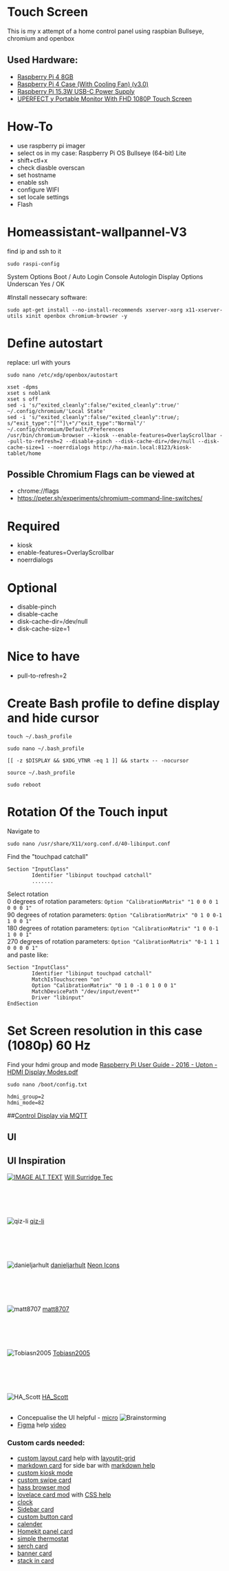 # Touch Screen
This is my x attempt of a home control panel using raspbian Bullseye, chromium and openbox

## Used Hardware:
- [Raspberry Pi 4 8GB](https://www.raspberrypi.org/products/raspberry-pi-4-model-b/)
- [Raspberry Pi 4 Case (With Cooling Fan) (v3.0)](https://www.thepihut.com/products/raspberry-pi-4-case-with-cooling-fan?variant=31907267706942)
- [Raspberry Pi 15.3W USB-C Power Supply](https://www.raspberrypi.org/products/type-c-power-supply/)
- [UPERFECT y Portable Monitor With FHD 1080P Touch Screen](https://www.aliexpress.com/item/1005002828837342.html?spm=a2g0s.9042311.0.0.4b304c4dO7abT1)

# How-To
- use raspberry pi imager
- select os in my case: Raspberry Pi OS Bullseye (64-bit) Lite
- shift+ctl+x
- check diasble overscan
- set hostname
- enable ssh
- configure WIFI
- set locale settings
- Flash 

# Homeassistant-wallpannel-V3
find ip and ssh to it
```
sudo raspi-config
```
System Options
Boot / Auto Login
Console Autologin
Display Options
Underscan
Yes
/ OK

#Install nessecary software:
```
sudo apt-get install --no-install-recommends xserver-xorg x11-xserver-utils xinit openbox chromium-browser -y
```
# Define autostart
replace: url with yours
```
sudo nano /etc/xdg/openbox/autostart
```
```
xset -dpms
xset s noblank
xset s off
sed -i 's/"exited_cleanly":false/"exited_cleanly":true/' ~/.config/chromium/'Local State'
sed -i 's/"exited_cleanly":false/"exited_cleanly":true/; s/"exit_type":"[^"]\+"/"exit_type":"Normal"/' ~/.config/chromium/Default/Preferences
/usr/bin/chromium-browser --kiosk --enable-features=OverlayScrollbar --pull-to-refresh=2 --disable-pinch --disk-cache-dir=/dev/null --disk-cache-size=1 --noerrdialogs http://ha-main.local:8123/kiosk-tablet/home
```
## Possible Chromium Flags can be viewed at
- chrome://flags
- https://peter.sh/experiments/chromium-command-line-switches/
# Required
- kiosk
- enable-features=OverlayScrollbar
- noerrdialogs
# Optional
- disable-pinch
- disable-cache
- disk-cache-dir=/dev/null
- disk-cache-size=1
# Nice to have
- pull-to-refresh=2



# Create Bash profile to define display and hide cursor
```
touch ~/.bash_profile
```
```
sudo nano ~/.bash_profile
```
```
[[ -z $DISPLAY && $XDG_VTNR -eq 1 ]] && startx -- -nocursor
```
```
source ~/.bash_profile
```
```
sudo reboot
```
# Rotation Of the Touch input
Navigate to
```
sudo nano /usr/share/X11/xorg.conf.d/40-libinput.conf
```
Find the "touchpad catchall"
```
Section "InputClass"
        Identifier "libinput touchpad catchall"
        .......
```
Select rotation<br/>
0 degrees of rotation parameters: ```Option "CalibrationMatrix" "1 0 0 0 1 0 0 0 1"```<br/>
90 degrees of rotation parameters: ```Option "CalibrationMatrix" "0 1 0 0-1 1 0 0 1"```<br/>
180 degrees of rotation parameters: ```Option "CalibrationMatrix" "1 0 0-1 1 0 0 1"```<br/>
270 degrees of rotation parameters: ```Option "CalibrationMatrix" "0-1 1 1 0 0 0 0 1"```<br/>
and paste like:
```
Section "InputClass"
        Identifier "libinput touchpad catchall"
        MatchIsTouchscreen "on"
        Option "CalibrationMatrix" "0 1 0 -1 0 1 0 0 1"
        MatchDevicePath "/dev/input/event*"
        Driver "libinput"
EndSection
```
# Set Screen resolution in this case (1080p) 60 Hz
Find your hdmi group and mode [Raspberry Pi  User Guide - 2016 - Upton - HDMI Display Modes.pdf](https://github.com/maxgyver87/Homeassistant-wallpannel-V3/files/15239152/Raspberry.Pi.User.Guide.-.2016.-.Upton.-.HDMI.Display.Modes.pdf)

```
sudo nano /boot/config.txt
```
```
hdmi_group=2
hdmi_mode=82
```
##[Control Display via MQTT](https://blog.cavelab.dev/2021/10/control-rpi-hdmi-with-mqtt)





## UI
## UI Inspiration
[![IMAGE ALT TEXT](http://img.youtube.com/vi/m34MIuhRK1g/0.jpg)](https://youtu.be/m34MIuhRK1g "Room Overview Lovelace Dashboard")
[Will Surridge Tec](https://www.youtube.com/watch?v=m34MIuhRK1g)
<br/>
<br/>
<br/>
<br/>
<br/>
<br/>
![qiz-li](https://github.com/qiz-li/lovelace-soft-ui/blob/main/images/screenshot.png)
[qiz-li](https://github.com/qiz-li/lovelace-soft-ui)
<br/>
<br/>
<br/>
<br/>
<br/>
<br/>
![danieljarhult](https://community-assets.home-assistant.io/original/3X/2/4/242e1d5f69f5484f36c48def540b4f52c27e336e.jpeg)
[danieljarhult](https://community.home-assistant.io/t/neon-lovelace-ui-and-theme-for-tablets/307230)
[Neon Icons](https://www.flaticon.com/authors/kiranshastry/gradient/4)
<br/>
<br/>
<br/>
<br/>
<br/>
<br/>
![matt8707](https://raw.githubusercontent.com/matt8707/hass-config/master/www/img/screenshot.png)
[matt8707](https://github.com/matt8707/hass-config)
<br/>
<br/>
<br/>
<br/>
<br/>
<br/>
![Tobiasn2005](https://raw.githubusercontent.com/Tobiasn2005/Home-Assistant/main/www/ui/floorplan1.gif)
[Tobiasn2005](https://github.com/Tobiasn2005/Home-Assistant)
<br/>
<br/>
<br/>
<br/>
<br/>
<br/>
![HA_Scott](https://i.redd.it/nr14d6pk4im41.jpg)
[HA_Scott](https://www.reddit.com/user/HA_Scott/)
<br/>
<br/>
- Concepualise the UI helpful - [micro](https://miro.com)
![Brainstorming](/Brainstorming.png)
- [Figma](https://www.figma.com) help [video](https://www.youtube.com/watch?v=n8hbHBgsiEI&t=428s)






### Custom cards needed:
- [custom layout card](https://www.github.com/thomasloven/lovelace-layout-card) help with [layoutit-grid](https://github.com/Leniolabs/layoutit-grid)
- [markdown card](https://www.home-assistant.io/lovelace/markdown/) for side bar with [markdown help](https://guides.github.com/features/mastering-markdown/#examples)
- [custom kiosk mode](https://github.com/maykar/kiosk-mode)
- [custom swipe card](https://github.com/bramkragten/swipe-card)
- [hass browser mod](https://github.com/thomasloven/hass-browser_mod)
- [lovelace card mod](https://github.com/thomasloven/lovelace-card-mod) with [CSS help](https://www.w3schools.com/css/css_font_size.asp)
- [clock](https://github.com/shbatm/mm2-clock-card)
- [Sidebar card](https://github.com/DBuit/sidebar-card)
- [custom button card](https://github.com/custom-cards/button-card)
- [calender](https://github.com/marksie1988/atomic-calendar-revive)
- [Homekit panel card](https://github.com/DBuit/Homekit-panel-card)
- [simple thermostat](https://github.com/nervetattoo/simple-thermostat)
- [serch card](https://github.com/postlund/search-card)
- [banner card](https://github.com/nervetattoo/banner-card)
- [stack in card](https://github.com/custom-cards/stack-in-card)
